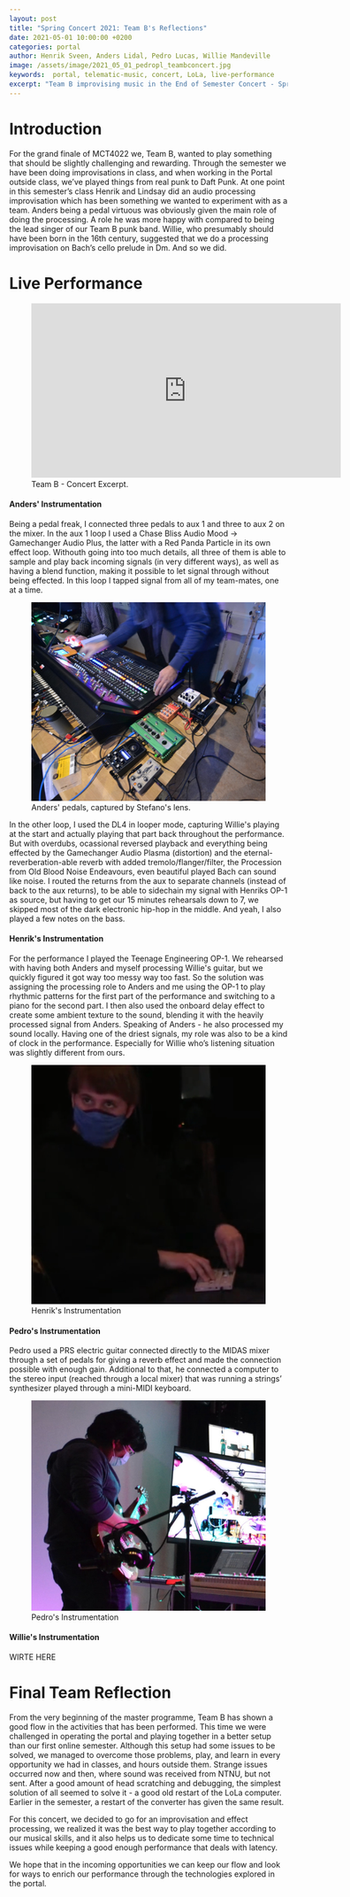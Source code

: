 ```yaml
---
layout: post
title: "Spring Concert 2021: Team B's Reflections"
date: 2021-05-01 10:00:00 +0200
categories: portal
author: Henrik Sveen, Anders Lidal, Pedro Lucas, Willie Mandeville
image: /assets/image/2021_05_01_pedropl_teambconcert.jpg
keywords:  portal, telematic-music, concert, LoLa, live-performance
excerpt: "Team B improvising music in the End of Semester Concert - Spring 2021."
---
```


# Introduction
For the grand finale of MCT4022 we, Team B, wanted to play something that should be slightly challenging and rewarding. Through the semester we have been doing improvisations in class, and when working in the Portal outside class, we’ve played things from real punk to Daft Punk. At one point in this semester’s class Henrik and Lindsay did an audio processing improvisation which has been something we wanted to experiment with as a team. Anders being a pedal virtuous was obviously given the main role of doing the processing. A role he was more happy with compared to being the lead singer of our Team B punk band. Willie, who presumably should have been born in the 16th century, suggested that we do a processing improvisation on Bach’s cello prelude in Dm. And so we did.


# Live Performance

<figure style="float: none">
<iframe width="560" height="315" src="https://www.youtube.com/embed/tUqhI0R3DDA?start=536" title="YouTube video player" frameborder="0" allow="accelerometer; autoplay; clipboard-write; encrypted-media; gyroscope; picture-in-picture" allowfullscreen></iframe>
<figcaption>Team B - Concert Excerpt.</figcaption>
</figure>

#### Anders' Instrumentation

Being a pedal freak, I connected three pedals to aux 1 and three to aux 2 on the mixer. In the aux 1 loop I used a Chase Bliss Audio Mood -> Gamechanger Audio Plus, the latter with a Red Panda Particle in its own effect loop. Withouth going into too much details, all three of them is able to sample and play back incoming signals (in very different ways), as well as having a blend function, making it possible to let signal through without being effected. In this loop I tapped signal from all of my team-mates, one at a time.

<figure style="float: none">
   <img src="/assets/image/2021_05_04_anderlid_pedals.jpg" alt="Henrik's Instrumentation" title="Henrik's Instrumentation" width="auto" />
   <figcaption>Anders' pedals, captured by Stefano's lens.</figcaption>
</figure>

In the other loop, I used the DL4 in looper mode, capturing Willie's playing at the start and actually playing that part back throughout the performance. But with overdubs, ocassional reversed playback and everything being effected by the Gamechanger Audio Plasma (distortion) and the eternal-reverberation-able reverb with added tremolo/flanger/filter, the Procession from Old Blood Noise Endeavours, even beautiful played Bach can sound like noise.
I routed the returns from the aux to separate channels (instead of back to the aux returns), to be able to sidechain my signal with Henriks OP-1 as source, but having to get our 15 minutes rehearsals down to 7, we skipped most of the dark electronic hip-hop in the middle.
And yeah, I also played a few notes on the bass.

#### Henrik's Instrumentation

For the performance I played the Teenage Engineering OP-1. We rehearsed with having both Anders and myself processing Willie's guitar, but we quickly figured it got way too messy way too fast. So the solution was assigning the processing role to Anders and me using the OP-1 to play rhythmic patterns for the first part of the performance and switching to a piano for the second part. I then also used the onboard delay effect to create some ambient texture to the sound, blending it with the heavily processed signal from Anders. Speaking of Anders - he also processed my sound locally. Having one of the driest signals, my role was also to be a kind of clock in the performance. Especially for Willie who’s listening situation was slightly different from ours.

<figure style="float: none">
   <img src="/assets/image/2021_05_02_henrikhs_henrikop1.jpg" alt="Henrik's Instrumentation" title="Henrik's Instrumentation" width="auto" />
   <figcaption>Henrik's Instrumentation</figcaption>
</figure>

#### Pedro's Instrumentation

Pedro used a PRS electric guitar connected directly to the MIDAS mixer through a set of pedals for giving a reverb effect and made the connection possible with enough gain. Additional to that, he connected a computer to the stereo input (reached through a local mixer) that was running a strings’ synthesizer played through a mini-MIDI keyboard.

<figure style="float: none">
   <img src="/assets/image/2021_05_01_pedropl_pedroconcert.jpg" alt="Pedro's Instrumentation" title="Pedro's Instrumentation" width="auto" />
   <figcaption>Pedro's Instrumentation</figcaption>
</figure>

#### Willie's Instrumentation

WIRTE HERE

# Final Team Reflection

From the very beginning of the master programme, Team B has shown a good flow in the activities that has been performed. This time we were challenged in operating the portal and playing together in a better setup than our first online semester. Although this setup had some issues to be solved, we managed to overcome those problems, play, and learn in every opportunity we had in classes, and hours outside them.
Strange issues occurred now and then, where sound was received from NTNU, but not sent. After a good amount of head scratching and debugging, the simplest solution of all seemed to solve it - a good old restart of the LoLa computer. Earlier in the semester, a restart of the converter has given the same result.

For this concert, we decided to go for an improvisation and effect processing, we realized it was the best way to play together according to our musical skills, and it also helps us to dedicate some time to technical issues while keeping a good enough performance that deals with latency.

We hope that in the incoming opportunities we can keep our flow and look for ways to enrich our performance through the technologies explored in the portal.
